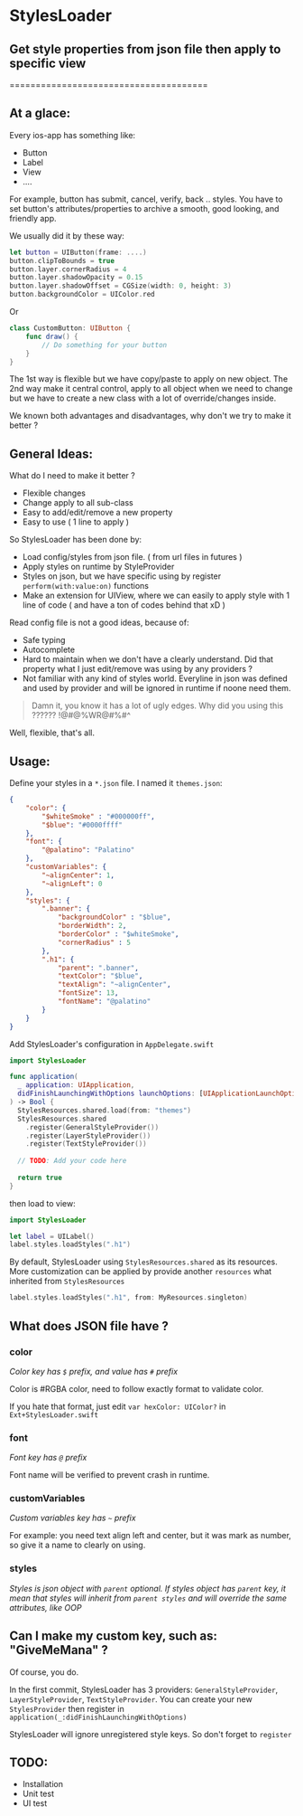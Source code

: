 # StylesLoader
## Get style properties from json file then apply to specific view
======================================

## At a glace:

Every ios-app has something like:

 - Button
 - Label
 - View
 - ....
 
For example, button has submit, cancel, verify, back .. styles. You have to set button's attributes/properties to archive a smooth, good looking, and friendly app.

We usually did it by these way:

```swift
let button = UIButton(frame: ....)
button.clipToBounds = true
button.layer.cornerRadius = 4
button.layer.shadowOpacity = 0.15
button.layer.shadowOffset = CGSize(width: 0, height: 3)
button.backgroundColor = UIColor.red 
```

Or 

```swift
class CustomButton: UIButton {
    func draw() {
        // Do something for your button
    }
}
```

The 1st way is flexible but we have copy/paste to apply on new object. The 2nd way make it central control, apply to all object when we need to change but we have to create a new class with a lot of override/changes inside.

We known both advantages and disadvantages, why don't we try to make it better ?

## General Ideas:

What do I need to make it better ?

- Flexible changes
- Change apply to all sub-class
- Easy to add/edit/remove a new property
- Easy to use ( 1 line to apply )

So StylesLoader has been done by:
- Load config/styles from json file. ( from url files in futures )
- Apply styles on runtime by StyleProvider
- Styles on json, but we have specific using by register ```perform(with:value:on)``` functions
- Make an extension for UIView, where we can easily to apply style with 1 line of code ( and have a ton of codes behind that xD )

Read config file is not a good ideas, because of:
- Safe typing 
- Autocomplete
- Hard to maintain when we don't have a clearly understand. Did that property what I just edit/remove was using by any providers ?
- Not familiar with any kind of styles world. Everyline in json was defined and used by provider and will be ignored in runtime if noone need them.

> Damn it, you know it has a lot of ugly edges. Why did you using this ?????? !@#$@$%WR@#%#^

Well, flexible, that's all.

## Usage:

Define your styles in a `*.json` file. I named it `themes.json`:
```json
{
    "color": {
        "$whiteSmoke" : "#000000ff",
        "$blue": "#0000ffff"
    },
    "font": {
        "@palatino": "Palatino"
    },
    "customVariables": {
        "~alignCenter": 1,
        "~alignLeft": 0
    },
    "styles": {
        ".banner": {
            "backgroundColor" : "$blue",
            "borderWidth": 2,
            "borderColor" : "$whiteSmoke",
            "cornerRadius" : 5
        },
        ".h1": {
            "parent": ".banner",
            "textColor": "$blue",
            "textAlign": "~alignCenter",
            "fontSize": 13,
            "fontName": "@palatino"
        }
    }
}
```

Add StylesLoader's configuration in ```AppDelegate.swift```

```swift
import StylesLoader

func application(
  _ application: UIApplication, 
  didFinishLaunchingWithOptions launchOptions: [UIApplicationLaunchOptionsKey: Any]?
) -> Bool {
  StylesResources.shared.load(from: "themes")
  StylesResources.shared
    .register(GeneralStyleProvider())
    .register(LayerStyleProvider())
    .register(TextStyleProvider())
    
  // TODO: Add your code here
  
  return true
}

```

then load to view:

```swift
import StylesLoader

let label = UILabel()
label.styles.loadStyles(".h1")
```

By default, StylesLoader using `StylesResources.shared` as its resources. More customization can be applied by provide another `resources` what inherited from `StylesResources`

```swift
label.styles.loadStyles(".h1", from: MyResources.singleton)
```

## What does JSON file have ?

### color
*Color key has `$` prefix, and value has `#` prefix*

Color is #RGBA color, need to follow exactly format to validate color.

If you hate that format, just edit `var hexColor: UIColor?` in `Ext+StylesLoader.swift`

### font

*Font key has `@` prefix*

Font name will be verified to prevent crash in runtime.

### customVariables

*Custom variables key has `~` prefix*

For example: you need text align left and center, but it was mark as number, so give it a name to clearly on using.

### styles
*Styles is json object with `parent` optional. If styles object has `parent` key, it mean that styles will inherit from `parent styles` and will override the same attributes, like OOP*

## Can I make my custom key, such as: "GiveMeMana" ?
Of course, you do. 

In the first commit, StylesLoader has 3 providers: `GeneralStyleProvider`, `LayerStyleProvider`, `TextStyleProvider`. You can create your new `StylesProvider` then register in `application(_:didFinishLaunchingWithOptions)`

StylesLoader will ignore unregistered style keys. So don't forget to `register`

## TODO:
- Installation
- Unit test
- UI test


